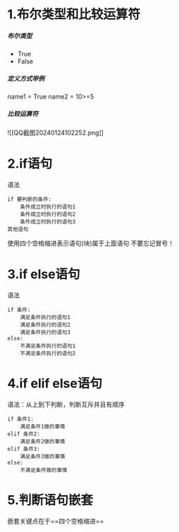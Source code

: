 # 1.布尔类型和比较运算符
##### 布尔类型
 - True
 - False

##### 定义方式举例
name1 = True
name2 = 10>=5
##### 比较运算符
![[QQ截图20240124102252.png]]
# 2.if语句
语法
```
if 要判断的条件:
    条件成立时执行的语句1
    条件成立时执行的语句2
    条件成立时执行的语句3
其他语句
```

使用四个空格缩进表示语句(块)属于上面语句
不要忘记冒号！
# 3.if else语句
语法
```
if 条件:
    满足条件执行的语句1
    满足条件执行的语句2
    满足条件执行的语句3
else:
    不满足条件执行的语句1
    不满足条件执行的语句2
```
# 4.if elif else语句
语法：从上到下判断，判断互斥并且有顺序
```
if 条件1:
    满足条件1做的事情
elif 条件2:
    满足条件2做的事情
elif 条件3:
    满足条件3做的事情
else:
    不满足条件做的事情
```
# 5.判断语句嵌套
嵌套关键点在于==四个空格缩进==